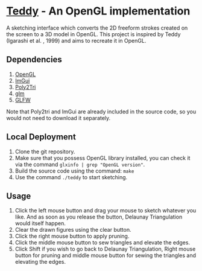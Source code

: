# [Teddy](https://www.cs.toronto.edu/~jacobson/seminar/igarashi-et-al-1999.pdf) - An OpenGL implementation
A sketching interface which converts the 2D freeform strokes created on the screen to a 3D model in OpenGL. This project is inspired by Teddy (Igarashi et al. , 1999) and aims to recreate it in OpenGL.

## Dependencies
1. [OpenGL](https://www.opengl.org/)
2. [ImGui](https://github.com/ocornut/imgui)
3. [Poly2Tri](https://github.com/greenm01/poly2tri)
4. [glm](https://glm.g-truc.net/)
5. [GLFW](https://www.glfw.org/)

Note that Poly2tri and ImGui are already included in the source code, so you would not need to download it separately.

## Local Deployment
1. Clone the git repository.
2. Make sure that you possess OpenGL library installed, you can check it via the command ```glxinfo | grep "OpenGL version"```.
2. Build the source code using the command: ```make```
3. Use the command ```./teddy``` to start sketching.

## Usage
1. Click the left mouse button and drag your mouse to sketch whatever you like. And as soon as you release the button, Delaunay Triangulation would itself happen.
2. Clear the drawn figures using the clear button.
3. Click the right mouse button to apply pruning.
4. Click the middle mouse button to sew triangles and elevate the edges.
5. Click Shift if you wish to go back to Delaunay Triangulation, Right mouse button for pruning and middle mouse button for sewing the triangles and elevating the edges.
